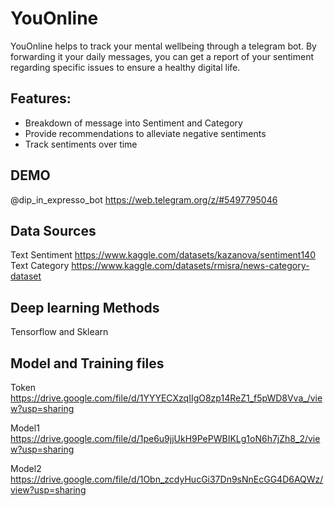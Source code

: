 # YouOnline
YouOnline helps to track your mental wellbeing through a telegram bot. By forwarding it your daily messages, you can get a report of your sentiment regarding specific issues to ensure a healthy digital life.

## Features:
- Breakdown of message into Sentiment and Category
- Provide recommendations to alleviate negative sentiments
- Track sentiments over time

## DEMO
@dip_in_expresso_bot
https://web.telegram.org/z/#5497795046

## Data Sources
Text Sentiment https://www.kaggle.com/datasets/kazanova/sentiment140
Text Category https://www.kaggle.com/datasets/rmisra/news-category-dataset

## Deep learning Methods
Tensorflow and Sklearn

## Model and Training files
Token https://drive.google.com/file/d/1YYYECXzqIIgO8zp14ReZ1_f5pWD8Vva_/view?usp=sharing

Model1 https://drive.google.com/file/d/1pe6u9jjUkH9PePWBIKLg1oN6h7jZh8_2/view?usp=sharing

Model2 https://drive.google.com/file/d/1Obn_zcdyHucGi37Dn9sNnEcGG4D6AQWz/view?usp=sharing
